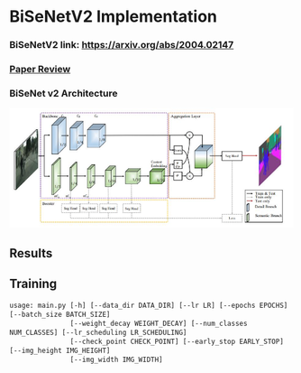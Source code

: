 # BiSeNetV2 Implementation 
### BiSeNetV2 link: https://arxiv.org/abs/2004.02147  
### [Paper Review](https://github.com/Sangh0/Segmentation/blob/main/BiSeNetV2/BiSeNetV2_paper_review.ipynb) 
### BiSeNet v2 Architecture  
<img src = "https://github.com/Sangh0/Segmentation/blob/main/BiSeNet%20v2/figure/figure3.JPG?raw=true" width=700>

## Results



## Training
```
usage: main.py [-h] [--data_dir DATA_DIR] [--lr LR] [--epochs EPOCHS] [--batch_size BATCH_SIZE]
               [--weight_decay WEIGHT_DECAY] [--num_classes NUM_CLASSES] [--lr_scheduling LR_SCHEDULING]
               [--check_point CHECK_POINT] [--early_stop EARLY_STOP] [--img_height IMG_HEIGHT] 
               [--img_width IMG_WIDTH]
```
